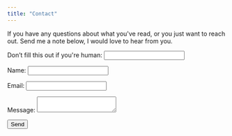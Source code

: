 ```yaml
---
title: "Contact"
---
```


If you have any questions about what you've read, or you just want to reach out. Send me a note below, I would love to hear from you.

<form name="contact" method="POST" netlify-honeypot="bot-field" data-netlify="true">
  <p class="hidden">
    <label>Don’t fill this out if you're human: <input name="bot-field" /></label>
  </p>
  <p>
    <label>Name: <input type="text" name="name" /></label>
  </p>
  <p>
    <label>Email: <input type="text" name="email" /></label>
  </p>
  <p>
    <label>Message: <textarea name="message"></textarea></label>
  </p>
    <div data-netlify-recaptcha="true"></div>
  <p>
    <button type=”submit”>Send</button>
  </p>
</form>
